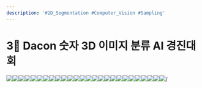 ```yaml
---
description: '#2D_Segmentation #Computer_Vision #Sampling'
---
```


# 3⃣ Dacon 숫자 3D 이미지 분류 AI 경진대회

![](<../../../../.gitbook/assets/DACON\_숫자\_3D\_이미지\_분류\_AI\_경진대회\_최종발표 0.png>)![](<../../../../.gitbook/assets/DACON\_숫자\_3D\_이미지\_분류\_AI\_경진대회\_최종발표 1.png>)![](<../../../../.gitbook/assets/DACON\_숫자\_3D\_이미지\_분류\_AI\_경진대회\_최종발표 2.png>)![](<../../../../.gitbook/assets/DACON\_숫자\_3D\_이미지\_분류\_AI\_경진대회\_최종발표 3.png>)![](<../../../../.gitbook/assets/DACON\_숫자\_3D\_이미지\_분류\_AI\_경진대회\_최종발표 4.png>)![](<../../../../.gitbook/assets/DACON\_숫자\_3D\_이미지\_분류\_AI\_경진대회\_최종발표 5.png>)![](<../../../../.gitbook/assets/DACON\_숫자\_3D\_이미지\_분류\_AI\_경진대회\_최종발표 6.png>)![](<../../../../.gitbook/assets/DACON\_숫자\_3D\_이미지\_분류\_AI\_경진대회\_최종발표 7.png>)![](<../../../../.gitbook/assets/DACON\_숫자\_3D\_이미지\_분류\_AI\_경진대회\_최종발표 8.png>)![](<../../../../.gitbook/assets/DACON\_숫자\_3D\_이미지\_분류\_AI\_경진대회\_최종발표 9.png>)![](<../../../../.gitbook/assets/DACON\_숫자\_3D\_이미지\_분류\_AI\_경진대회\_최종발표 10.png>)![](<../../../../.gitbook/assets/DACON\_숫자\_3D\_이미지\_분류\_AI\_경진대회\_최종발표 11.png>)![](<../../../../.gitbook/assets/DACON\_숫자\_3D\_이미지\_분류\_AI\_경진대회\_최종발표 12.png>)![](<../../../../.gitbook/assets/DACON\_숫자\_3D\_이미지\_분류\_AI\_경진대회\_최종발표 13.png>)![](<../../../../.gitbook/assets/DACON\_숫자\_3D\_이미지\_분류\_AI\_경진대회\_최종발표 14.png>)![](<../../../../.gitbook/assets/DACON\_숫자\_3D\_이미지\_분류\_AI\_경진대회\_최종발표 15.png>)![](<../../../../.gitbook/assets/DACON\_숫자\_3D\_이미지\_분류\_AI\_경진대회\_최종발표 16.png>)![](<../../../../.gitbook/assets/DACON\_숫자\_3D\_이미지\_분류\_AI\_경진대회\_최종발표 17.png>)![](<../../../../.gitbook/assets/DACON\_숫자\_3D\_이미지\_분류\_AI\_경진대회\_최종발표 18.png>)![](<../../../../.gitbook/assets/DACON\_숫자\_3D\_이미지\_분류\_AI\_경진대회\_최종발표 19.png>)![](<../../../../.gitbook/assets/DACON\_숫자\_3D\_이미지\_분류\_AI\_경진대회\_최종발표 20.png>)![](<../../../../.gitbook/assets/DACON 숫자 3D 이미지 분류 AI 경진대회 최종발표-21.png>)![](<../../../../.gitbook/assets/DACON 숫자 3D 이미지 분류 AI 경진대회 최종발표-22.png>)![](<../../../../.gitbook/assets/DACON 숫자 3D 이미지 분류 AI 경진대회 최종발표-23.png>)![](<../../../../.gitbook/assets/DACON 숫자 3D 이미지 분류 AI 경진대회 최종발표-24.png>)![](<../../../../.gitbook/assets/DACON 숫자 3D 이미지 분류 AI 경진대회 최종발표-25.png>)/

